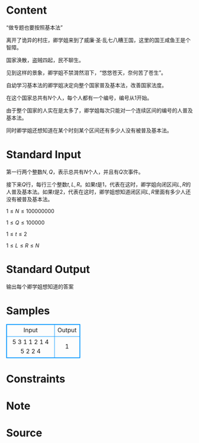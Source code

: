 
# Content

“做专题也要按照基本法”

离开了诡异的村庄，卿学姐来到了威廉·圣·乱七八糟王国，这里的国王咸鱼王是个智障。

国家涣散，盗贼四起，民不聊生。

见到这样的景象，卿学姐不禁潸然泪下，“悠悠苍天，奈何苦了苍生”。

自幼学习基本法的卿学姐决定向整个国家普及基本法，改善国家法度。

在这个国家总共有$N$个人，每个人都有一个编号，编号从1开始。

由于整个国家的人实在是太多了，卿学姐每次只能对一个连续区间的编号的人普及基本法。

同时卿学姐还想知道在某个时刻某个区间还有多少人没有被普及基本法。

# Standard Input

第一行两个整数$N,Q$，表示总共有$N$个人，并且有$Q$次事件。

接下来$Q$行，每行三个整数$t,L,R$。如果$t$是$1$，代表在这时，卿学姐向闭区间$L,R$的人普及基本法。如果$t$是$2$，代表在这时，卿学姐想知道闭区间$L,R$里面有多少人还没有被普及基本法。

$1\le N \le 100000000$

$1\le Q \le 100000$

$1\le t \le 2$

$1\le L \le R \le N$

# Standard Output

输出每个卿学姐想知道的答案

# Samples

<style>
        table,table tr th, table tr td { border:1px solid #0094ff; }
        table { width: 200px; min-height: 25px; line-height: 25px; text-align: center; border-collapse: collapse;}   
    </style>
<table>
	<tr>
		<td>Input</td>
		<td>Output</td>
	</tr>
<tr><td>5 3
1 1 2
1 4 5
2 2 4</td><td>1</td></tr></table>


# Constraints



# Note



# Source


